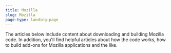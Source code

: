 ```yaml
---
title: Mozilla
slug: Mozilla
page-type: landing-page
---
```




The articles below include content about downloading and building Mozilla code. In addition, you'll find helpful articles about how the code works, how to build add-ons for Mozilla applications and the like.


